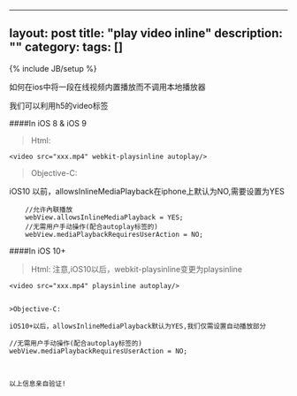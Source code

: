 
---
layout: post
title: "play video inline"
description: ""
category:
tags: []
---
{% include JB/setup %}

如何在ios中将一段在线视频内置播放而不调用本地播放器

我们可以利用h5的video标签


####In iOS 8 & iOS 9
>Html:

```
<video src="xxx.mp4" webkit-playsinline autoplay/>
```


>Objective-C:

iOS10 以前，allowsInlineMediaPlayback在iphone上默认为NO,需要设置为YES

```
    //允许內联播放
	webView.allowsInlineMediaPlayback = YES;
	//无需用户手动操作(配合autoplay标签的)
	webView.mediaPlaybackRequiresUserAction = NO;
```

####In iOS 10+

>Html:
注意,iOS10以后，webkit-playsinline变更为playsinline

```
<video src="xxx.mp4" playsinline autoplay/>


>Objective-C:

iOS10+以后，allowsInlineMediaPlayback默认为YES,我们仅需设置自动播放部分

```
	//无需用户手动操作(配合autoplay标签的)
	webView.mediaPlaybackRequiresUserAction = NO;
```


以上信息亲自验证!
